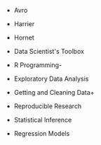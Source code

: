 * Avro
* Harrier
* Hornet
* Data Scientist's Toolbox

* R Programming-

* Exploratory Data Analysis

* Getting and Cleaning Data+

* Reproducible Research

* Statistical Inference

* Regression Models